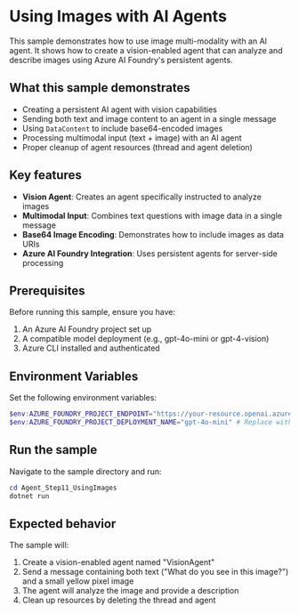 # Using Images with AI Agents

This sample demonstrates how to use image multi-modality with an AI agent. It shows how to create a vision-enabled agent that can analyze and describe images using Azure AI Foundry's persistent agents.

## What this sample demonstrates

- Creating a persistent AI agent with vision capabilities
- Sending both text and image content to an agent in a single message
- Using `DataContent` to include base64-encoded images
- Processing multimodal input (text + image) with an AI agent
- Proper cleanup of agent resources (thread and agent deletion)

## Key features

- **Vision Agent**: Creates an agent specifically instructed to analyze images
- **Multimodal Input**: Combines text questions with image data in a single message
- **Base64 Image Encoding**: Demonstrates how to include images as data URIs
- **Azure AI Foundry Integration**: Uses persistent agents for server-side processing

## Prerequisites

Before running this sample, ensure you have:

1. An Azure AI Foundry project set up
2. A compatible model deployment (e.g., gpt-4o-mini or gpt-4-vision)
3. Azure CLI installed and authenticated

## Environment Variables

Set the following environment variables:

```powershell
$env:AZURE_FOUNDRY_PROJECT_ENDPOINT="https://your-resource.openai.azure.com/" # Replace with your Azure AI Foundry Project endpoint
$env:AZURE_FOUNDRY_PROJECT_DEPLOYMENT_NAME="gpt-4o-mini" # Replace with your model deployment name (optional, defaults to gpt-4o-mini)
```

## Run the sample

Navigate to the sample directory and run:

```powershell
cd Agent_Step11_UsingImages
dotnet run
```

## Expected behavior

The sample will:

1. Create a vision-enabled agent named "VisionAgent"
2. Send a message containing both text ("What do you see in this image?") and a small yellow pixel image
3. The agent will analyze the image and provide a description
4. Clean up resources by deleting the thread and agent

